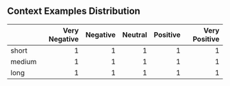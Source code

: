 ## Context Examples Distribution

|        |   Very Negative |   Negative |   Neutral |   Positive |   Very Positive |
|:-------|----------------:|-----------:|----------:|-----------:|----------------:|
| short  |               1 |          1 |         1 |          1 |               1 |
| medium |               1 |          1 |         1 |          1 |               1 |
| long   |               1 |          1 |         1 |          1 |               1 |